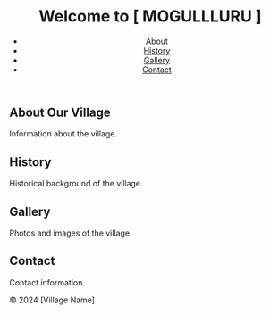 <!DOCTYPE html>
<html lang="en">
<head>
    <meta charset="UTF-8">
    <meta name="viewport" content="width=device-width, initial-scale=1.0">
    <title>Village Profile</title>
    <link rel="stylesheet" href="styles.css">
</head>
<body>
    <header>
        <h1>Welcome to [ MOGULLLURU ]</h1>
        <nav>
            <ul>
                <li><a href="#about">About</a></li>
                <li><a href="#history">History</a></li>
                <li><a href="#gallery">Gallery</a></li>
                <li><a href="#contact">Contact</a></li>
            </ul>
        </nav>
    </header>
    <main>
        <section id="about">
            <h2>About Our Village</h2>
            <p>Information about the village.</p>
        </section>
        <section id="history">
            <h2>History</h2>
            <p>Historical background of the village.</p>
        </section>
        <section id="gallery">
            <h2>Gallery</h2>
            <p>Photos and images of the village.</p>
        </section>
        <section id="contact">
            <h2>Contact</h2>
            <p>Contact information.</p>
        </section>
    </main>
    <footer>
        <p>© 2024 [Village Name]</p>
    </footer>
</body>
</html>

